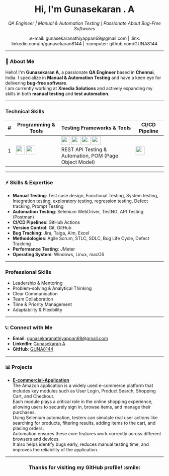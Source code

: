 <h1 align="center">Hi, I'm Gunasekaran . A </h1>
<p align="center">
  <em>QA Engineer | Manual & Automation Testing  | Passionate About Bug-Free Softwares</em>
</p>

<p align="center">
  <a href="mailto:your-email@example.com" style="text-decoration:none;">:e-mail: gunasekaranathiyappan69@gmail.com</a> |
  <a href="https://linkedin.com/in/gunasekaran8144" target="_blank" style="text-decoration:none;">:link: linkedin.com/in/gunasekaran8144</a> |
  <a href="https://github.com/GUNA8144" target="_blank" style="text-decoration:none;">:computer: github.com/GUNA8144</a>
</p>

---

### :bust_in_silhouette: About Me

Hello! I'm **Gunasekaran A**, a passionate **QA Engineer** based in **Chennai**, India. I specialize in **Manual & Automation Testing** and have a keen eye for delivering **bug-free software**.  
I am currently working at **Xmedia Solutions** and actively expanding my skills in both **manual testing** and **test automation**.

---

### Technical Skills

| #  | Programming & Tools                                              | Testing Frameworks & Tools                                                                                                  | CI/CD Pipeline                                                   |
|----|-----------------------------------------------------------------|-----------------------------------------------------------------------------------------------------------------------------|-----------------------------------------------------------------|
| 1  | <img src="https://img.shields.io/badge/Java-FF6F61?style=flat-square&logo=java&logoColor=white" height="28"/> <img src="https://img.shields.io/badge/SQL-4479A1?style=flat-square&logo=sql&logoColor=white" height="28"/> | <img src="https://img.shields.io/badge/Selenium-3C873A?style=flat-square&logo=selenium&logoColor=white" height="28"/> <img src="https://img.shields.io/badge/TestNG-017C75?style=flat-square&logo=testng&logoColor=white" height="28"/> <img src="https://img.shields.io/badge/JMeter-1F9D55?style=flat-square&logo=apachejmeter&logoColor=white" height="28"/> <img src="https://img.shields.io/badge/Postman-FB6E00?style=flat-square&logo=postman&logoColor=white" height="28"/> <br/>REST API Testing & Automation, POM (Page Object Model) | <img src="https://img.shields.io/badge/GitHub_Actions-2081E2?style=flat-square&logo=githubactions&logoColor=white" height="28"/>               |

---

### :zap: Skills & Expertise

- **Manual Testing**: Test case design, Functional Testing, System testing, Integration testing, exploratory testing, regression testing, Defect tracking, Prompt Testing  
- **Automation Testing**: Selenium WebDriver, TestNG, API Testing (Postman)  
- **CI/CD Pipelines**: GitHub Actions  
- **Version Control**: Git, GitHub  
- **Bug Tracking**: Jira, Taiga, Alm, Excel  
- **Methodologies**: Agile Scrum, STLC, SDLC, Bug Life Cycle, Defect Tracking  
- **Performance Testing**: JMeter  
- **Operating System**: Windows, Linux, macOS  

---

### Professional Skills

- Leadership & Mentoring
- Problem-solving & Analytical Thinking  
- Clear Communication
- Team  Collaboration
- Time & Priority Management 
- Adaptability & Flexibility
---

### 📞: Connect with Me


- **Email**: [gunasekaranathiyappan69@gmail.com](mailto:gunasekaranathiyappan69@gmail.com)  
- **LinkedIn**: [Gunasekaran A](https://linkedin.com/in/gunasekaran8144)  
- **GitHub**: [GUNA8144](https://github.com/GUNA8144)  

---

### :bar_chart: Projects

- **[E-commercial-Application](https://github.com/GUNA8144/Amazon-Ecommerce-Automation-Scripts)**  
 The Amazon application is a widely used e-commerce platform that includes key modules such as User Login, Product Search, Shopping Cart, and Checkout.  
 Each module plays a critical role in the online shopping experience, allowing users to securely sign in, browse items, and manage their purchases.  
 Using Selenium automation, testers can simulate real user actions like searching for products, filtering results, adding items to the cart, and placing orders.  
 Automation ensures these core features work correctly across different browsers and devices.  
 It also helps identify bugs early, reduces manual testing time, and improves the reliability of the application.  


---




<h3 align="center">Thanks for visiting my GitHub profile! :smile:</h3>
